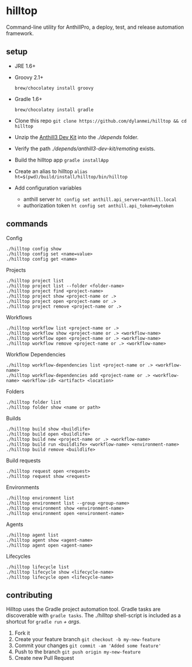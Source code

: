 # hilltop

Command-line utility for AnthillPro, a deploy, test, and release automation framework.

## setup

* JRE 1.6+
* Groovy 2.1+

    `brew/chocolatey install groovy`

* Gradle 1.6+

    `brew/chocolatey install gradle`
* Clone this repo `git clone https://github.com/dylanmei/hilltop && cd hilltop`
* Unzip the [Anthill3 Dev Kit](http://docs.urbancode.com/anthill3-help-3.8/html/DevKit.html) into the *./depends* folder.
 * Verify the path *./depends/anthill3-dev-kit/remoting* exists.
* Build the hilltop app `gradle installApp`
* Create an alias to hilltop `alias ht=$(pwd)/build/install/hilltop/bin/hilltop`
* Add configuration variables
    * anthill server `ht config set anthill.api_server=anthill.local`
    * authorization token `ht config set anthill.api_token=mytoken`

## commands

Config

    ./hilltop config show
    ./hilltop config set <name=value>
    ./hilltop config get <name>

Projects

    ./hilltop project list
    ./hilltop project list --folder <folder-name>
    ./hilltop project find <project-name>
    ./hilltop project show <project-name or .>
    ./hilltop project open <project-name or .>
    ./hilltop project remove <project-name or .>

Workflows

    ./hilltop workflow list <project-name or .>
    ./hilltop workflow show <project-name or .> <workflow-name>
    ./hilltop workflow open <project-name or .> <workflow-name>
    ./hilltop workflow remove <project-name or .> <workflow-name>

Workflow Dependencies

    ./hilltop workflow-dependencies list <project-name or .> <workflow-name>
    ./hilltop workflow-dependencies add <project-name or .> <workflow-name> <workflow-id> <artifact> <location>

Folders

    ./hilltop folder list
    ./hilltop folder show <name or path>

Builds

    ./hilltop build show <buildlife>
    ./hilltop build open <buildlife>
    ./hilltop build new <project-name or .> <workflow-name>
    ./hilltop build run <buildlife> <workflow-name> <environment-name>
    ./hilltop build remove <buildlife>

Build requests

    ./hilltop request open <request>
    ./hilltop request show <request>

Environments

    ./hilltop environment list
    ./hilltop environment list --group <group-name>
    ./hilltop environment show <environment-name>
    ./hilltop environment open <environment-name>

Agents

    ./hilltop agent list
    ./hilltop agent show <agent-name>
    ./hilltop agent open <agent-name>

Lifecycles

    ./hilltop lifecycle list
    ./hilltop lifecycle show <lifecycle-name>
    ./hilltop lifecycle open <lifecycle-name>

## contributing

Hilltop uses the Gradle project automation tool. Gradle tasks are discoverable with `gradle tasks`. The *./hilltop* shell-script is included as a shortcut for `gradle run` *+ args*.

1. Fork it
2. Create your feature branch `git checkout -b my-new-feature`
3. Commit your changes `git commit -am 'Added some feature'`
4. Push to the branch `git push origin my-new-feature`
5. Create new Pull Request
